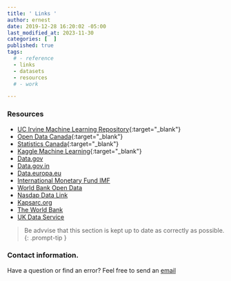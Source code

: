 ```yaml
---
title: ' Links '
author: ernest
date: 2019-12-28 16:20:02 -05:00
last_modified_at: 2023-11-30
categories: [  ]
published: true
tags:
  # - reference
  - links
  - datasets
  - resources
  # - work

---
```




### Resources

- [UC Irvine Machine Learning Repository](https://archive.ics.uci.edu/){:target="_blank"}
- [Open Data Canada](https://open.canada.ca/en){:target="_blank"}
- [Statistics Canada](https://www.statcan.gc.ca/en/start){:target="_blank"}
- [Kaggle Machine Learning](https://www.kaggle.com/datasets){:target="_blank"}
- [ Data.gov ]( https://data.gov/ )
- [ Data.gov.in]( https://www.data.gov.in/ )
- [ Data.europa.eu]( https://data.europa.eu/en )
- [ International Monetary Fund IMF ]( https://data.imf.org/?sk=388dfa60-1d26-4ade-b505-a05a558d9a42 )
- [ World Bank Open Data ]( https://data.worldbank.org/ )
- [ Nasdap Data Link ]( https://data.nasdaq.com/institutional-investors )
- [ Kapsarc.org ]( https://datasource.kapsarc.org/pages/home/ )
- [ The World Bank ]( https://www.worldbank.org/en/publication/gfdr/data/global-financial-development-database )
- [ UK Data Service ]( https://ukdataservice.ac.uk/ )

> Be advvise that this section is kept up to date as correctly as possible.
{: .prompt-tip }








<!-- 

- Global Financial Data GDF

# - [ item ]( Link ){:target="_blank"}

- [Statistics Canada](https://www.statcan.gc.ca/en/start){:target="_blank"}
- [Kaggle Machine Learning](https://www.kaggle.com/datasets){:target="_blank"}


-->
 
 











### Contact information. 

Have a question or find an error? Feel free to send an [email](mailto:s.ernest@gmx.us) 



